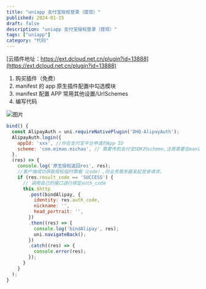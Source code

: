 ```yaml
---
title: "uniapp 支付宝授权登录（提现）"
published: 2024-01-15
draft: false
description: "uniapp 支付宝授权登录（提现）"
tags: ["uniapp"]
category: "代码"
---
```


[云插件地址：https://ext.dcloud.net.cn/plugin?id=13888](https://ext.dcloud.net.cn/plugin?id=13888)

1. 购买插件（免费）
2. manifest 的 app 原生插件配置中勾选模块
3. manifest 配置 APP 常用其他设置/UrlSchemes
4. 编写代码

![图片](https://cdn.jiangwei.zone/blog/20240115144225.png)

```js
bind() {
  const AlipayAuth = uni.requireNativePlugin('DHQ-AlipayAuth');
  AlipayAuth.login({
    appId: 'xxx', //你在支付宝平台申请的App ID
    scheme: 'com.miman.michao', // 需要传到支付宝SDK的scheme,注意需要在manifest.json-->App其他常用配置-->UrlSchemes中配置Android和iOS的
  },
  (res) => {
    console.log('原生授权返回res', res);
    //客户端成功获取授权临时票据（code）,向业务服务器发起登录请求。
    if (res.result_code == 'SUCCESS') {
      // 调用自己的接口进行绑定auth_code
      this.$http
        .post(bindAlipay, {
          identity: res.auth_code,
          nickname: '',
          head_portrait: '',
        })
        .then((res) => {
          console.log('bindAlipay', res);
          uni.navigateBack();
        })
        .catch((res) => {
          console.error(res);
        });
      }
    }
  );
}
```
